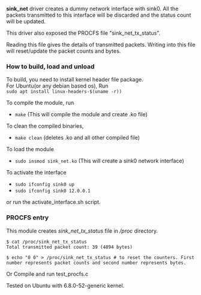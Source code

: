 **sink_net** driver creates a dummy network interface with sink0. All the packets transmitted to this interface will be discarded and the status count will be updated.

This driver also exposed the PROCFS file "sink_net_tx_status".

Reading this file gives the details of transmitted packets. Writing into this file will reset/update the packet counts and bytes.

### How to build, load and unload  
To build, you need to install kernel header file package.  
For Ubuntu(or any debian based os), Run  
```sudo apt install linux-headers-$(uname -r))```

To compile the module, run  
- ```make``` (This will compile the module and create .ko file)

To clean the compiled binaries,  
- ```make clean``` (deletes .ko and all other compiled file)

To load the module  
- ```sudo insmod sink_net.ko``` (This will create a sink0 network interface)

To activate the interface  
- ```sudo ifconfig sink0 up```  
- ```sudo ifconfig sink0 12.0.0.1```

or run the activate_interface.sh script.

### PROCFS entry  
This module creates _sink_net_tx_status_ file in _/proc_ directory.

```
$ cat /proc/sink_net_tx_status  
Total transmitted packet count: 39 (4894 bytes)

$ echo "0 0" > /proc/sink_net_tx_status # to reset the counters. First number represents packet counts and second number represents bytes.
```
Or Compile and run test_procfs.c 


Tested on Ubuntu with 6.8.0-52-generic kernel.
